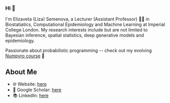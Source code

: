 ### Hi 👋

I'm Elizaveta (Liza) Semenova, a Lecturer (Assistant Professor) 👩‍💻 in Biostatiatics, Computational Epidemiology and Machine Learning at Imperial College London. My research interests include but are not limited to Bayesian inference, spatial statistics, deep generative models and epidemiology.

Passionate about probabilistic programming -- check out my evolving [Numpyro course](elizavetasemenova.github.io/prob-epi) 🚀

## About Me
- 🌐 Website: [here](https://www.elizaveta-semenova.com/)
- 📑 Google Scholar: [here](https://scholar.google.com/citations?user=jqGIgFEAAAAJ&hl=en)
- 📚 LinkedIn: [here](https://www.linkedin.com/in/elizaveta-semenova/)


<!--
**elizavetasemenova/elizavetasemenova** is a ✨ _special_ ✨ repository because its `README.md` (this file) appears on your GitHub profile.

Here are some ideas to get you started:

- 🔭 I’m currently working on ...
- 🌱 I’m currently learning ...
- 👯 I’m looking to collaborate on ...
- 🤔 I’m looking for help with ...
- 💬 Ask me about ...
- 📫 How to reach me: ...
- 😄 Pronouns: ...
- ⚡ Fun fact: ...
-->
